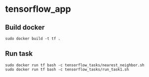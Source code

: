 # tensorflow_app
## Build docker
`sudo docker build -t tf .`
## Run task
```
sudo docker run tf bash -c tensorflow_tasks/nearest_neighbor.sh
sudo docker run tf bash -c tensorflow_tasks/run_task1.sh
```
